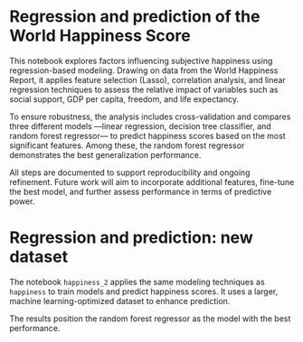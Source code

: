 # Regression and prediction of the World Happiness Score
This notebook explores factors influencing subjective happiness using regression-based modeling. Drawing on data from the World Happiness Report, it applies feature selection (Lasso), correlation analysis, and linear regression techniques to assess the relative impact of variables such as social support, GDP per capita, freedom, and life expectancy.

To ensure robustness, the analysis includes cross-validation and compares three different models —linear regression, decision tree classifier, and random forest regressor— to predict happiness scores based on the most significant features. Among these, the random forest regressor demonstrates the best generalization performance.

All steps are documented to support reproducibility and ongoing refinement. Future work will aim to incorporate additional features, fine-tune the best model, and further assess performance in terms of predictive power.

# Regression and prediction: new dataset
The notebook `happiness_2` applies the same modeling techniques as `happiness` to train models and predict happiness scores. It uses a larger, machine learning-optimized dataset to enhance prediction.

The results position the random forest regressor as the model with the best performance.